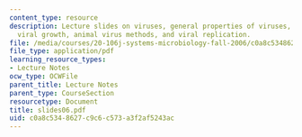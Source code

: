 ```yaml
---
content_type: resource
description: Lecture slides on viruses, general properties of viruses, viral structure,
  viral growth, animal virus methods, and viral replication.
file: /media/courses/20-106j-systems-microbiology-fall-2006/c0a8c5348627c9c6c573a3f2af5243ac_slides06.pdf
file_type: application/pdf
learning_resource_types:
- Lecture Notes
ocw_type: OCWFile
parent_title: Lecture Notes
parent_type: CourseSection
resourcetype: Document
title: slides06.pdf
uid: c0a8c534-8627-c9c6-c573-a3f2af5243ac
---
```

